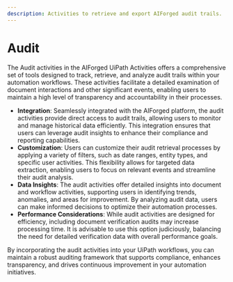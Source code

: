 ```yaml
---
description: Activities to retrieve and export AIForged audit trails.
---
```


# Audit

The Audit activities in the AIForged UiPath Activities offers a comprehensive set of tools designed to track, retrieve, and analyze audit trails within your automation workflows. These activities facilitate a detailed examination of document interactions and other significant events, enabling users to maintain a high level of transparency and accountability in their processes.

* **Integration**: Seamlessly integrated with the AIForged platform, the audit activities provide direct access to audit trails, allowing users to monitor and manage historical data efficiently. This integration ensures that users can leverage audit insights to enhance their compliance and reporting capabilities.
* **Customization**: Users can customize their audit retrieval processes by applying a variety of filters, such as date ranges, entity types, and specific user activities. This flexibility allows for targeted data extraction, enabling users to focus on relevant events and streamline their audit analysis.
* **Data Insights**: The audit activities offer detailed insights into document and workflow activities, supporting users in identifying trends, anomalies, and areas for improvement. By analyzing audit data, users can make informed decisions to optimize their automation processes.
* **Performance Considerations**: While audit activities are designed for efficiency, including document verification audits may increase processing time. It is advisable to use this option judiciously, balancing the need for detailed verification data with overall performance goals.

By incorporating the audit activities into your UiPath workflows, you can maintain a robust auditing framework that supports compliance, enhances transparency, and drives continuous improvement in your automation initiatives.
